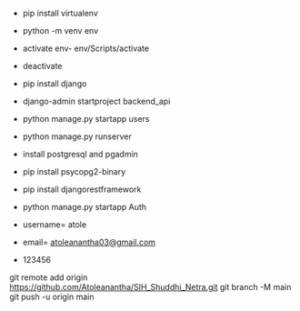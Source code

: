 - pip install virtualenv
- python -m venv env
- activate env- env/Scripts/activate   

- deactivate
- pip install django
- django-admin startproject backend_api
- python manage.py startapp users
- python manage.py runserver

- install postgresql and pgadmin

- pip install psycopg2-binary

- pip install djangorestframework

- python manage.py startapp Auth

- username= atole
- email= atoleanantha03@gmail.com
- 123456

git remote add origin https://github.com/Atoleanantha/SIH_Shuddhi_Netra.git
git branch -M main
git push -u origin main

